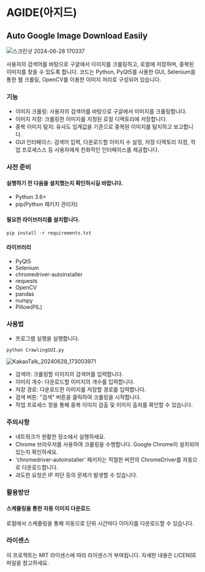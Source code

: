 # AGIDE(아지드)
## Auto Google Image Download Easily

![스크린샷 2024-06-28 170337](https://github.com/Andamiro-CrowlingProject/CrawlingProject/assets/165745047/45f77568-bc19-43b6-afe8-59c1f41dbce8)

사용자의 검색어를 바탕으로 구글에서 이미지를 크롤링하고, 로컬에 저장하며, 중복된 이미지를 찾을 수 있도록 합니다. 코드는 Python, PyQt5를 사용한 GUI, Selenium을 통한 웹 크롤링, OpenCV를 이용한 이미지 처리로 구성되어 있습니다.

### 기능
- 이미지 크롤링: 사용자의 검색어를 바탕으로 구글에서 이미지를 크롤링합니다.
- 이미지 저장: 크롤링한 이미지를 지정된 로컬 디렉토리에 저장합니다.
- 중복 이미지 탐지: 유사도 임계값을 기준으로 중복된 이미지를 탐지하고 보고합니다.
- GUI 인터페이스: 검색어 입력, 다운로드할 이미지 수 설정, 저장 디렉토리 지정, 작업 프로세스스 등 사용자에게 친화적인 인터페이스를 제공합니다.

### 사전 준비
#### 실행하기 전 다음을 설치했는지 확인하시길 바랍니다.
- Python 3.6+
- pip(Python 패키지 관리자)

#### 필요한 라이브러리를 설치합니다.
```
pip install -r requirements.txt
```
#### 라이브러리
- PyQt5
- Selenium
- chromedriver-autoinstaller
- requests
- OpenCV
- pandas
- numpy
- Pillow(PIL)

### 사용법

- 프로그램 실행을 실행합니다.
```
python CrawlingGUI.py
```
![KakaoTalk_20240628_173003971](https://github.com/Andamiro-CrowlingProject/CrawlingProject/assets/165745047/119c9f44-5f0e-49da-bf84-c676c3e6ac0e)

- 검색어: 크롤링할 이미지의 검색어를 입력합니다.
- 이미지 개수: 다운로드할 이미지의 개수를 입력합니다.
- 저장 경로: 다운로드한 이미지를 저장할 경로를 입력합니다.
- 검색 버튼: "검색" 버튼을 클릭하여 크롤링을 시작합니다.
- 작업 프로세스 창을 통해 중복 이미지 검출 및 이미지 출처를 확인할 수 있습니다.  

### 주의사항
- 네트워크가 원활한 장소에서 실행하세요.
- Chrome 브라우저를 사용하여 크롤링을 수행합니다. Google Chrome이 설치되어 있는지 확인하세요.
- 'chromedriver-autoinstaller' 패키지는 적절한 버전의 ChromeDriver를 자동으로 다운로드합니다.
- 과도한 요청은 IP 차단 등의 문제가 발생할 수 있습니다.

### 활용방안

#### 스케줄링을 통한 자동 이미지 다운로드

로컬에서 스케줄링을 통해 자동으로 단위 시간마다 이미지를 다운로드할 수 있습니다.

### 라이센스
이 프로젝트는 MIT 라이센스에 따라 라이센스가 부여됩니다. 자세한 내용은 LICENSE 파일을 참고하세요.
